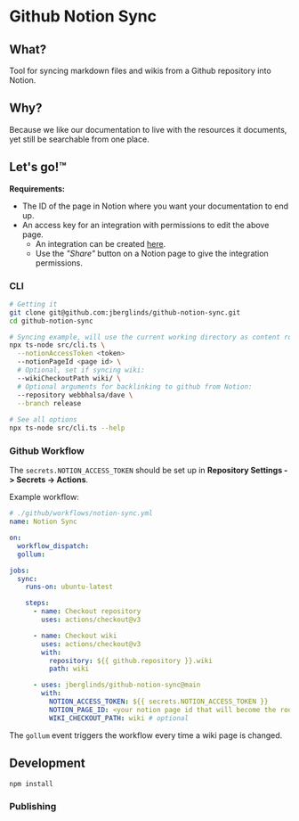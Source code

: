 # Github Notion Sync
## What?
Tool for syncing markdown files and wikis from a Github repository into Notion.

## Why?
Because we like our documentation to live with the resources it documents, yet still be searchable from one place.

## Let's go!™️
**Requirements:**
* The ID of the page in Notion where you want your documentation to end up.
* An access key for an integration with permissions to edit the above page.
  * An integration can be created [here](https://www.notion.so/my-integrations).
  * Use the _"Share"_ button on a Notion page to give the integration permissions.

### CLI
```bash
# Getting it
git clone git@github.com:jberglinds/github-notion-sync.git
cd github-notion-sync

# Syncing example, will use the current working directory as content root
npx ts-node src/cli.ts \
  --notionAccessToken <token>
  --notionPageId <page id> \
  # Optional, set if syncing wiki:
  --wikiCheckoutPath wiki/ \
  # Optional arguments for backlinking to github from Notion:
  --repository webbhalsa/dave \
  --branch release
 
# See all options
npx ts-node src/cli.ts --help
```

### Github Workflow
The `secrets.NOTION_ACCESS_TOKEN` should be set up in **Repository Settings -> Secrets -> Actions**.

Example workflow:
```yaml
# ./github/workflows/notion-sync.yml
name: Notion Sync

on:
  workflow_dispatch:
  gollum:

jobs:
  sync:
    runs-on: ubuntu-latest

    steps:
      - name: Checkout repository
        uses: actions/checkout@v3

      - name: Checkout wiki
        uses: actions/checkout@v3
        with:
          repository: ${{ github.repository }}.wiki
          path: wiki

      - uses: jberglinds/github-notion-sync@main
        with:
          NOTION_ACCESS_TOKEN: ${{ secrets.NOTION_ACCESS_TOKEN }}
          NOTION_PAGE_ID: <your notion page id that will become the root of documentation>
          WIKI_CHECKOUT_PATH: wiki # optional
```
The `gollum` event triggers the workflow every time a wiki page is changed.

## Development
```bash
npm install
```

### Publishing